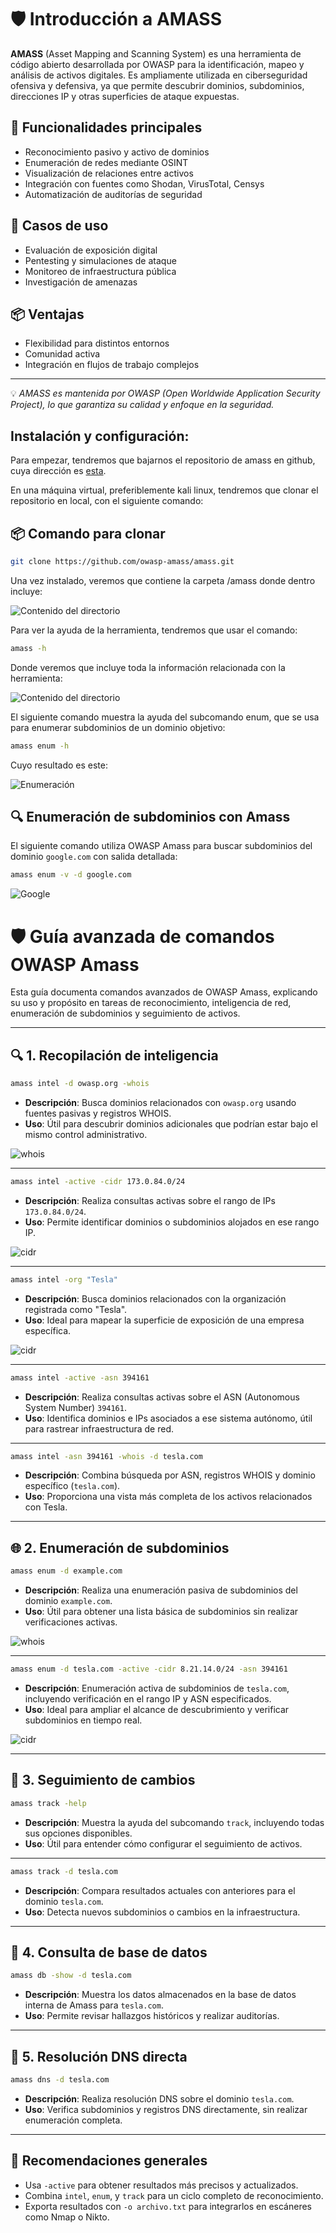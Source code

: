# 🛡️ Introducción a AMASS

**AMASS** (Asset Mapping and Scanning System) es una herramienta de código abierto desarrollada por OWASP para la identificación, mapeo y análisis de activos digitales. Es ampliamente utilizada en ciberseguridad ofensiva y defensiva, ya que permite descubrir dominios, subdominios, direcciones IP y otras superficies de ataque expuestas.

## 🚀 Funcionalidades principales

- Reconocimiento pasivo y activo de dominios
- Enumeración de redes mediante OSINT
- Visualización de relaciones entre activos
- Integración con fuentes como Shodan, VirusTotal, Censys
- Automatización de auditorías de seguridad

## 🔧 Casos de uso

- Evaluación de exposición digital
- Pentesting y simulaciones de ataque
- Monitoreo de infraestructura pública
- Investigación de amenazas

## 📦 Ventajas

- Flexibilidad para distintos entornos
- Comunidad activa
- Integración en flujos de trabajo complejos

---

💡 *AMASS es mantenida por OWASP (Open Worldwide Application Security Project), lo que garantiza su calidad y enfoque en la seguridad.*



## Instalación y configuración:

Para empezar, tendremos que bajarnos el repositorio de amass en github, cuya dirección es [esta](https://github.com/owasp-amass/amass).

En una máquina virtual, preferiblemente kali linux, tendremos que clonar el repositorio en local, con el siguiente comando:


## 📦 Comando para clonar

```bash
git clone https://github.com/owasp-amass/amass.git

```

Una vez instalado, veremos que contiene la carpeta /amass donde dentro incluye:

![Contenido del directorio](../../Assets/image.png)

Para ver la ayuda de la herramienta, tendremos que usar el comando:

```bash
amass -h

```

Donde veremos que incluye toda la información relacionada con la herramienta:

![Contenido del directorio](../../Assets/help.png)

El siguiente comando muestra la ayuda del subcomando enum, que se usa para enumerar subdominios de un dominio objetivo:

```bash
amass enum -h

```

Cuyo resultado es este:

![Enumeración](../../Assets/enum.png)

## 🔍 Enumeración de subdominios con Amass

El siguiente comando utiliza OWASP Amass para buscar subdominios del dominio `google.com` con salida detallada:

```bash
amass enum -v -d google.com

```

![Google](../../Assets/google.png)

# 🛡️ Guía avanzada de comandos OWASP Amass

Esta guía documenta comandos avanzados de OWASP Amass, explicando su uso y propósito en tareas de reconocimiento, inteligencia de red, enumeración de subdominios y seguimiento de activos.

---

## 🔍 1. Recopilación de inteligencia

```bash
amass intel -d owasp.org -whois

```

- **Descripción**: Busca dominios relacionados con `owasp.org` usando fuentes pasivas y registros WHOIS.
- **Uso**: Útil para descubrir dominios adicionales que podrían estar bajo el mismo control administrativo.

![whois](../../Assets/whois.png)

---

```bash
amass intel -active -cidr 173.0.84.0/24

```

- **Descripción**: Realiza consultas activas sobre el rango de IPs `173.0.84.0/24`.
- **Uso**: Permite identificar dominios o subdominios alojados en ese rango IP.

![cidr](../../Assets/cidr.png)

---

```bash
amass intel -org "Tesla"

```

- **Descripción**: Busca dominios relacionados con la organización registrada como "Tesla".
- **Uso**: Ideal para mapear la superficie de exposición de una empresa específica.

![cidr](../../Assets/tesla.png)

---

```bash
amass intel -active -asn 394161

```

- **Descripción**: Realiza consultas activas sobre el ASN (Autonomous System Number) `394161`.
- **Uso**: Identifica dominios e IPs asociados a ese sistema autónomo, útil para rastrear infraestructura de red.

---

```bash
amass intel -asn 394161 -whois -d tesla.com

```

- **Descripción**: Combina búsqueda por ASN, registros WHOIS y dominio específico (`tesla.com`).
- **Uso**: Proporciona una vista más completa de los activos relacionados con Tesla.

---

## 🌐 2. Enumeración de subdominios

```bash
amass enum -d example.com

```

- **Descripción**: Realiza una enumeración pasiva de subdominios del dominio `example.com`.
- **Uso**: Útil para obtener una lista básica de subdominios sin realizar verificaciones activas.

![whois](../../Assets/example.png)

---

```bash
amass enum -d tesla.com -active -cidr 8.21.14.0/24 -asn 394161

```

- **Descripción**: Enumeración activa de subdominios de `tesla.com`, incluyendo verificación en el rango IP y ASN especificados.
- **Uso**: Ideal para ampliar el alcance de descubrimiento y verificar subdominios en tiempo real.

![cidr](../../Assets/asntesla.png)

---

## 🔄 3. Seguimiento de cambios

```bash
amass track -help

```

- **Descripción**: Muestra la ayuda del subcomando `track`, incluyendo todas sus opciones disponibles.
- **Uso**: Útil para entender cómo configurar el seguimiento de activos.

---

```bash
amass track -d tesla.com

```

- **Descripción**: Compara resultados actuales con anteriores para el dominio `tesla.com`.
- **Uso**: Detecta nuevos subdominios o cambios en la infraestructura.

---

## 🧬 4. Consulta de base de datos

```bash
amass db -show -d tesla.com

```

- **Descripción**: Muestra los datos almacenados en la base de datos interna de Amass para `tesla.com`.
- **Uso**: Permite revisar hallazgos históricos y realizar auditorías.

---

## 📡 5. Resolución DNS directa

```bash
amass dns -d tesla.com

```

- **Descripción**: Realiza resolución DNS sobre el dominio `tesla.com`.
- **Uso**: Verifica subdominios y registros DNS directamente, sin realizar enumeración completa.

---

## 📌 Recomendaciones generales

- Usa `-active` para obtener resultados más precisos y actualizados.
- Combina `intel`, `enum`, y `track` para un ciclo completo de reconocimiento.
- Exporta resultados con `-o archivo.txt` para integrarlos en escáneres como Nmap o Nikto.


